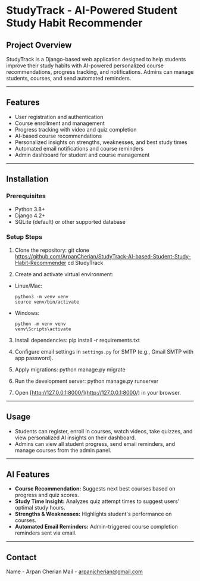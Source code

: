 # StudyTrack - AI-Powered Student Study Habit Recommender

## Project Overview
StudyTrack is a Django-based web application designed to help students improve their study habits with AI-powered personalized course recommendations, progress tracking, and notifications. Admins can manage students, courses, and send automated reminders.

---

## Features

- User registration and authentication
- Course enrollment and management
- Progress tracking with video and quiz completion
- AI-based course recommendations
- Personalized insights on strengths, weaknesses, and best study times
- Automated email notifications and course reminders
- Admin dashboard for student and course management

---

## Installation

### Prerequisites
- Python 3.8+
- Django 4.2+
- SQLite (default) or other supported database

### Setup Steps
1. Clone the repository:
git clone https://github.com/ArpanCherian/StudyTrack-AI-based-Student-Study-Habit-Recommender
cd StudyTrack

2. Create and activate virtual environment:
- Linux/Mac:
  ```
  python3 -m venv venv
  source venv/bin/activate
  ```
- Windows:
  ```
  python -m venv venv
  venv\Scripts\activate
  ```

3. Install dependencies:
pip install -r requirements.txt

4. Configure email settings in `settings.py` for SMTP (e.g., Gmail SMTP with app password).

5. Apply migrations:
python manage.py migrate

6. Run the development server:
python manage.py runserver

8. Open [http://127.0.0.1:8000/](http://127.0.0.1:8000/) in your browser.

---

## Usage

- Students can register, enroll in courses, watch videos, take quizzes, and view personalized AI insights on their dashboard.
- Admins can view all student progress, send email reminders, and manage courses from the admin panel.

---

## AI Features

- **Course Recommendation:** Suggests next best courses based on progress and quiz scores.
- **Study Time Insight:** Analyzes quiz attempt times to suggest users' optimal study hours.
- **Strengths & Weaknesses:** Highlights student's performance on courses.
- **Automated Email Reminders:** Admin-triggered course completion reminders sent via email.

---





## Contact

Name - Arpan Cherian 
Mail - arpanjcherian@gmail.com
